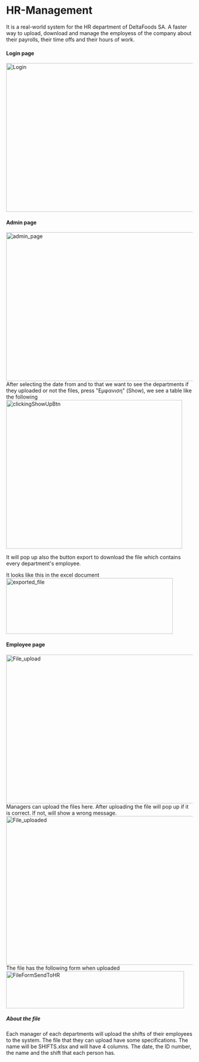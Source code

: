 # HR-Management
It is a real-world system for the HR department of DeltaFoods SA. A faster way to upload, download and manage the employess of the company about their payrolls, their time offs and their hours of work. 

#### Login page
<img width="930" height="400" alt="Login" src="https://github.com/kitsakisGk/HR-Management/assets/57558604/553d4c7c-e4ba-4169-b421-7f9298a122a2">

#### Admin page
<img width="1000" height="400" alt="admin_page" src="https://github.com/kitsakisGk/HR-Management/assets/57558604/ef3420bd-fcc5-43cb-bbc4-7e55a31f17b0">
After selecting the date from and to that we want to see the departments if they uploaded or not the files, press "Εμφανιση" (Show), we see a table like the following
<img width="475" height="400" alt="clickingShowUpBtn" src="https://github.com/kitsakisGk/HR-Management/assets/57558604/ae6b2a18-f9b8-4d84-b2c0-40b94bb53173">

It will pop up also the button export to download the file which contains every department's employee. 

It looks like this in the excel document 
<br>
<img width="450" height="150" alt="exported_file" src="https://github.com/kitsakisGk/HR-Management/assets/57558604/b2e78718-707e-4c99-b2ce-1539b38db675">


#### Employee page
<img width="930" height="400" alt="File_upload" src="https://github.com/kitsakisGk/HR-Management/assets/57558604/cced29bc-6c2d-4b12-aed3-8d4c160579e5">
Managers can upload the files here. After uploading the file will pop up if it is correct. If not, will show a wrong message. 
<img width="930" height="400" alt="File_uploaded" src="https://github.com/kitsakisGk/HR-Management/assets/57558604/21575020-5f96-4e0d-ac6e-cba610d17133">
The file has the following form when uploaded 
<br>
<img width="480" height="100" alt="FileFormSendToHR" src="https://github.com/kitsakisGk/HR-Management/assets/57558604/3ad48f68-19bf-4d3b-859d-14518773a820">


##### About the file
Each manager of each departments will upload the shifts of their employees to the system. The file that they can upload have some specifications. The name will be SHIFTS.xlsx and will have 4 columns. The date, the ID number, the name and the shift that each person has. 
